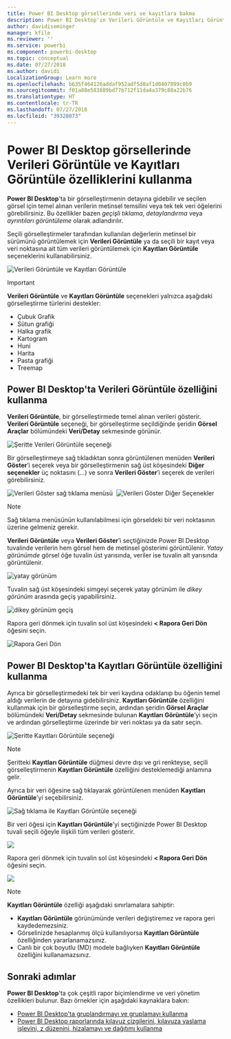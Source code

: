 ```yaml
---
title: Power BI Desktop görsellerinde veri ve kayıtlara bakma
description: Power BI Desktop'ın Verileri Görüntüle ve Kayıtları Görüntüle özelliklerini kullanarak detaya gitme
author: davidiseminger
manager: kfile
ms.reviewer: ''
ms.service: powerbi
ms.component: powerbi-desktop
ms.topic: conceptual
ms.date: 07/27/2018
ms.author: davidi
LocalizationGroup: Learn more
ms.openlocfilehash: b635f464126addaf952adf5d8af1d0407899c0b9
ms.sourcegitcommit: f01a88e583889bd77b712f11da4a379c88a22b76
ms.translationtype: HT
ms.contentlocale: tr-TR
ms.lasthandoff: 07/27/2018
ms.locfileid: "39328073"
---
```

# <a name="use-see-data-and-see-records-in-power-bi-desktop"></a>Power BI Desktop görsellerinde Verileri Görüntüle ve Kayıtları Görüntüle özelliklerini kullanma
**Power BI Desktop**'ta bir görselleştirmenin detayına gidebilir ve seçilen görsel için temel alınan verilerin metinsel temsilini veya tek tek veri öğelerini görebilirsiniz. Bu özellikler bazen *geçişli tıklama*, *detaylandırma* veya *ayrıntıları görüntüleme* olarak adlandırılır.

Seçili görselleştirmeler tarafından kullanılan değerlerin metinsel bir sürümünü görüntülemek için **Verileri Görüntüle** ya da seçili bir kayıt veya veri noktasına ait tüm verileri görüntülemek için **Kayıtları Görüntüle** seçeneklerini kullanabilirsiniz. 

![Verileri Görüntüle ve Kayıtları Görüntüle](media/desktop-see-data-see-records/see-data-record.png)

>[!IMPORTANT]
>**Verileri Görüntüle** ve **Kayıtları Görüntüle** seçenekleri yalnızca aşağıdaki görselleştirme türlerini destekler:
>  - Çubuk Grafik
>  - Sütun grafiği
>  - Halka grafik
>  - Kartogram
>  - Huni
>  - Harita
>  - Pasta grafiği
>  - Treemap

## <a name="use-see-data-in-power-bi-desktop"></a>Power BI Desktop'ta Verileri Görüntüle özelliğini kullanma

**Verileri Görüntüle**, bir görselleştirmede temel alınan verileri gösterir. **Verileri Görüntüle** seçeneği, bir görselleştirme seçildiğinde şeridin **Görsel Araçlar** bölümündeki **Veri/Detay** sekmesinde görünür.

![Şeritte Verileri Görüntüle seçeneği](media/desktop-see-data-see-records/see-data1.png)

Bir görselleştirmeye sağ tıkladıktan sonra görüntülenen menüden **Verileri Göster**’i seçerek veya bir görselleştirmenin sağ üst köşesindeki **Diğer seçenekler** üç noktasını (...) ve sonra **Verileri Göster**’i seçerek de verileri görebilirsiniz.

![Verileri Göster sağ tıklama menüsü](media/desktop-see-data-see-records/see-data2.png)&nbsp;&nbsp;![Verileri Göster Diğer Seçenekler](media/desktop-see-data-see-records/see-data3.png)

> [!NOTE]
> Sağ tıklama menüsünün kullanılabilmesi için görseldeki bir veri noktasının üzerine gelmeniz gerekir.

**Verileri Görüntüle** veya **Verileri Göster**’i seçtiğinizde Power BI Desktop tuvalinde verilerin hem görsel hem de metinsel gösterimi görüntülenir. *Yatay görünümde* görsel öğe tuvalin üst yarısında, veriler ise tuvalin alt yarısında görüntülenir. 

![yatay görünüm](media/desktop-see-data-see-records/see-data4a.png)

Tuvalin sağ üst köşesindeki simgeyi seçerek yatay görünüm ile *dikey görünüm* arasında geçiş yapabilirsiniz.

![dikey görünüm geçiş](media/desktop-see-data-see-records/see-data4.png)

Rapora geri dönmek için tuvalin sol üst köşesindeki **< Rapora Geri Dön** öğesini seçin.

![Rapora Geri Dön](media/desktop-see-data-see-records/see-data5.png)

## <a name="use-see-records-in-power-bi-desktop"></a>Power BI Desktop'ta Kayıtları Görüntüle özelliğini kullanma

Ayrıca bir görselleştirmedeki tek bir veri kaydına odaklanıp bu öğenin temel aldığı verilerin de detayına gidebilirsiniz. **Kayıtları Görüntüle** özelliğini kullanmak için bir görselleştirme seçin, ardından şeridin **Görsel Araçlar** bölümündeki **Veri/Detay** sekmesinde bulunan **Kayıtları Görüntüle**’yi seçin ve ardından görselleştirme üzerinde bir veri noktası ya da satır seçin. 

![Şeritte Kayıtları Görüntüle seçeneği](media/desktop-see-data-see-records/see-record1.png)

> [!NOTE]
> Şeritteki **Kayıtları Görüntüle** düğmesi devre dışı ve gri renkteyse, seçili görselleştirmenin **Kayıtları Görüntüle** özelliğini desteklemediği anlamına gelir.

Ayrıca bir veri öğesine sağ tıklayarak görüntülenen menüden **Kayıtları Görüntüle**’yi seçebilirsiniz.

![Sağ tıklama ile Kayıtları Görüntüle seçeneği](media/desktop-see-data-see-records/see-record2.png)

Bir veri öğesi için **Kayıtları Görüntüle**’yi seçtiğinizde Power BI Desktop tuvali seçili öğeyle ilişkili tüm verileri gösterir. 

![](media/desktop-see-data-see-records/see-record3.png)

Rapora geri dönmek için tuvalin sol üst köşesindeki **< Rapora Geri Dön** öğesini seçin.

![](media/desktop-see-data-see-records/see-record4.png)

> [!NOTE]
>**Kayıtları Görüntüle** özelliği aşağıdaki sınırlamalara sahiptir:
> - **Kayıtları Görüntüle** görünümünde verileri değiştiremez ve rapora geri kaydedemezsiniz.
> - Görselinizde hesaplanmış ölçü kullanılıyorsa **Kayıtları Görüntüle** özelliğinden yararlanamazsınız.
> - Canlı bir çok boyutlu (MD) modele bağlıyken **Kayıtları Görüntüle** özelliğini kullanamazsınız.

## <a name="next-steps"></a>Sonraki adımlar
**Power BI Desktop**'ta çok çeşitli rapor biçimlendirme ve veri yönetim özellikleri bulunur. Bazı örnekler için aşağıdaki kaynaklara bakın:

* [Power BI Desktop'ta gruplandırmayı ve gruplamayı kullanma](desktop-grouping-and-binning.md)
* [Power BI Desktop raporlarında kılavuz çizgilerini, kılavuza yaslama işlevini, z düzenini, hizalamayı ve dağıtımı kullanma](desktop-gridlines-snap-to-grid.md)

